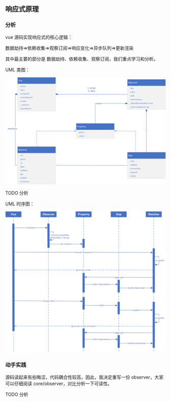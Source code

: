 ## 响应式原理

### 分析

vue 源码实现响应式的核心逻辑：

数据劫持=>依赖收集=>观察订阅=>响应变化=>异步队列=>更新渲染

其中最主要的部分是 数据劫持、依赖收集、观察订阅，我们重点学习和分析。

UML 类图：

![类图](uml/class.jpg?raw=true)

TODO 分析

UML 时序图：

![时序图](uml/sequence.png?raw=true)

### 动手实践

源码读起来有些晦涩，代码耦合性较高，因此，我决定重写一份 observer，大家可以仔细阅读 core/observer，对比分析一下可读性。

TODO 分析
